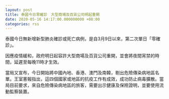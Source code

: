 ```yaml
---
layout: post
title: 泰國今日零確診　大型商場及百貨公司明起重開
date: 2020-05-16 14:17:00.000000000 +08:00
categories: rss
---
```


泰國今日無新增新型肺炎確診或死亡病例，是自3月9日以來，第二次單日「零確診」。

因應疫情緩和，政府明日起容許大型商場及百貨公司重開，並會將夜間宵禁的時間，延遲至每晚11時才生效。

當局又宣布，今日開始將中國內地、香港、澳門及南韓，剔出危險傳染病地區名單。王室憲報指出，這四個國家或地區的抗疫工作有成效，成功防止病毒擴散。當局目前要求，來自危險傳染病地區的旅客，需要出示健康及保險證明，並要使用流動監察裝置。
